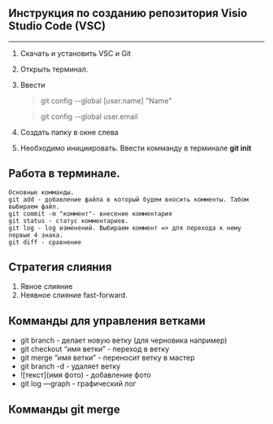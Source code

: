 ## **Инструкция по созданию репозитория Visio Studio Code (VSC)**  
---

1. Скачать и установить VSC и Git 
2. Открыть терминал.
3. Ввести 
    >git config --global [user.name] "Name"

    >git config --global user.email 
4. Создать папку в окне слева     
5. Необходимо инициировать. Ввести комманду в терминале **git init**
                         
## Работа в терминале. 
    Основные комманды.
    git add - добавление файла в который будем вносить комменты. Табом выбираем файл.  
    git commit -m "коммент"- внесение комментария
    git status - статус комментариев.
    git log - log изменений. Выбираем коммент => для перехода к нему первые 4 знака. 
    git diff - сравнение


## Стратегия слияния

1. Явное слияние 
2. Неявное слияние fast-forward.

## Комманды для управления ветками

- git branch - делает новую ветку (для черновика например)
- git checkout “имя ветки” - переход в ветку
- git merge ”имя ветки” - переносит ветку в мастер
- git branch -d - удаляет ветку
- ![текст](имя фото) - добавление фото
- git log —graph - графический лог

## Комманды git merge 
